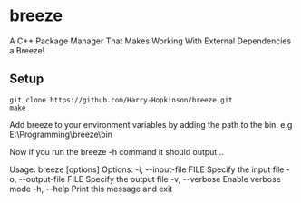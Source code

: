 # breeze

A C++ Package Manager That Makes Working With External Dependencies a Breeze!

## Setup

```shell
git clone https://github.com/Harry-Hopkinson/breeze.git
make
```

Add breeze to your environment variables by adding the path to the bin.
e.g E:\Programming\breeze\bin

Now if you run the breeze -h command it should output...

Usage: breeze [options]
Options:
-i, --input-file FILE Specify the input file
-o, --output-file FILE Specify the output file
-v, --verbose Enable verbose mode
-h, --help Print this message and exit
